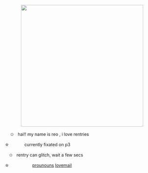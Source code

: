 <p align="center"><img src="https://i.imgur.com/ZNNlN2U.png&=80" width="400">

ㅤ
✩ㅤhai!! my name is reo , i love rentries

✮ㅤㅤㅤㅤcurrently fixated on p3

ㅤ✩ㅤrentry can glitch, wait a few secs

✮ㅤㅤㅤㅤㅤㅤ[prounouns](https://pronouns.cc/@kureomi) [lovemail](https://rentry.co/lovemailreo)



